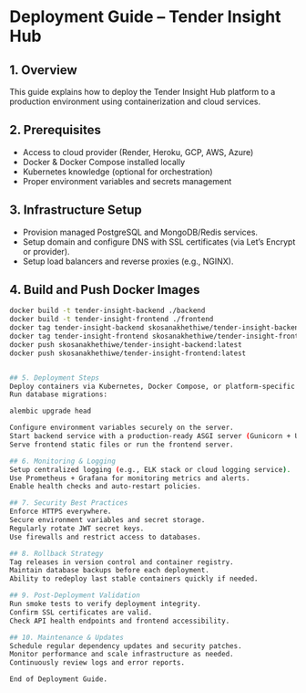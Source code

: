 # Deployment Guide – Tender Insight Hub

## 1. Overview

This guide explains how to deploy the Tender Insight Hub platform to a production environment using containerization and cloud services.


## 2. Prerequisites

- Access to cloud provider (Render, Heroku, GCP, AWS, Azure)  
- Docker & Docker Compose installed locally  
- Kubernetes knowledge (optional for orchestration)  
- Proper environment variables and secrets management  


## 3. Infrastructure Setup

- Provision managed PostgreSQL and MongoDB/Redis services.  
- Setup domain and configure DNS with SSL certificates (via Let’s Encrypt or provider).  
- Setup load balancers and reverse proxies (e.g., NGINX).


## 4. Build and Push Docker Images

```bash
docker build -t tender-insight-backend ./backend
docker build -t tender-insight-frontend ./frontend
docker tag tender-insight-backend skosanakhethiwe/tender-insight-backend:latest
docker tag tender-insight-frontend skosanakhethiwe/tender-insight-frontend:latest
docker push skosanakhethiwe/tender-insight-backend:latest
docker push skosanakhethiwe/tender-insight-frontend:latest


## 5. Deployment Steps
Deploy containers via Kubernetes, Docker Compose, or platform-specific workflows.
Run database migrations:

alembic upgrade head

Configure environment variables securely on the server.
Start backend service with a production-ready ASGI server (Gunicorn + Uvicorn workers).
Serve frontend static files or run the frontend server.

## 6. Monitoring & Logging
Setup centralized logging (e.g., ELK stack or cloud logging service).
Use Prometheus + Grafana for monitoring metrics and alerts.
Enable health checks and auto-restart policies.

## 7. Security Best Practices
Enforce HTTPS everywhere.
Secure environment variables and secret storage.
Regularly rotate JWT secret keys.
Use firewalls and restrict access to databases.

## 8. Rollback Strategy
Tag releases in version control and container registry.
Maintain database backups before each deployment.
Ability to redeploy last stable containers quickly if needed.

## 9. Post-Deployment Validation
Run smoke tests to verify deployment integrity.
Confirm SSL certificates are valid.
Check API health endpoints and frontend accessibility.

## 10. Maintenance & Updates
Schedule regular dependency updates and security patches.
Monitor performance and scale infrastructure as needed.
Continuously review logs and error reports.

End of Deployment Guide.
